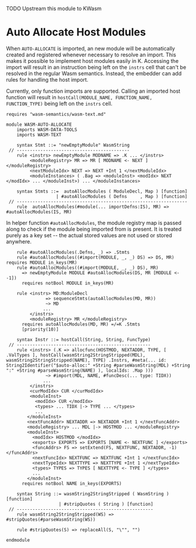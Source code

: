 TODO Upstream this module to KWasm

Auto Allocate Host Modules
==========================

When `AUTO-ALLOCATE` is imported, an new module will be automatically created and registered whenever necessary to resolve an import.
This makes it possible to implement host modules easily in K.
Accessing the import will result in an instruction being left on the `instrs` cell that can't be resolved in the regular Wasm semantics.
Instead, the embedder can add rules for handling the host import.

Currently, only function imports are supported.
Calling an imported host function will result in `hostCall(MODULE_NAME, FUNCTION_NAME, FUNCTION_TYPE)` being left on the `instrs` cell.

```k
requires "wasm-semantics/wasm-text.md"

module WASM-AUTO-ALLOCATE
    imports WASM-DATA-TOOLS
    imports WASM-TEXT

    syntax Stmt ::= "newEmptyModule" WasmString
 // -------------------------------------------
    rule <instrs> newEmptyModule MODNAME => .K ... </instrs>
         <moduleRegistry> MR => MR [ MODNAME <- NEXT ] </moduleRegistry>
         <nextModuleIdx> NEXT => NEXT +Int 1 </nextModuleIdx>
         <moduleInstances> ( .Bag => <moduleInst> <modIdx> NEXT </modIdx> ... </moduleInst>) ... </moduleInstances>

    syntax Stmts ::=  autoAllocModules ( ModuleDecl, Map ) [function]
                   | #autoAllocModules ( Defns     , Map ) [function]
 // -----------------------------------------------------------------
    rule  autoAllocModules(#module(... importDefns:IS), MR) => #autoAllocModules(IS, MR)
```

In helper function `#autoAllocModules`, the module registry map is passed along to check if the module being imported from is present.
It is treated purely as a key set -- the actual stored values are not used or stored anywhere.

```k
    rule #autoAllocModules(.Defns, _) => .Stmts
    rule #autoAllocModules((#import(MODULE, _, _) DS) => DS, MR) requires MODULE in_keys(MR)
    rule #autoAllocModules((#import(MODULE, _, _) DS), MR)
      => newEmptyModule MODULE #autoAllocModules(DS, MR [MODULE <- -1])
      requires notBool MODULE in_keys(MR)

    rule <instrs> MD:ModuleDecl
               => sequenceStmts(autoAllocModules(MD, MR))
               ~> MD
              ...
         </instrs>
         <moduleRegistry> MR </moduleRegistry>
      requires autoAllocModules(MD, MR) =/=K .Stmts
      [priority(10)]

    syntax Instr ::= hostCall(String, String, FuncType)
 // ---------------------------------------------------
    rule <instrs> (.K => allocfunc(HOSTMOD, NEXTADDR, TYPE, [ .ValTypes ], hostCall(wasmString2StringStripped(MDL), wasmString2StringStripped(NAME), TYPE) .Instrs, #meta(... id: String2Identifier("$auto-alloc:" +String #parseWasmString(MDL) +String ":" +String #parseWasmString(NAME) ), localIds: .Map )))
               ~> #import(MDL, NAME, #funcDesc(... type: TIDX))
              ...
         </instrs>
         <curModIdx> CUR </curModIdx>
         <moduleInst>
           <modIdx> CUR </modIdx>
           <types> ... TIDX |-> TYPE ... </types>
           ...
        </moduleInst>
        <nextFuncAddr> NEXTADDR => NEXTADDR +Int 1 </nextFuncAddr>
        <moduleRegistry> ... MDL |-> HOSTMOD ... </moduleRegistry>
        <moduleInst>
          <modIdx> HOSTMOD </modIdx>
          <exports> EXPORTS => EXPORTS [NAME <- NEXTFUNC ] </exports>
          <funcAddrs> FS => setExtend(FS, NEXTFUNC, NEXTADDR, -1) </funcAddrs>
          <nextFuncIdx> NEXTFUNC => NEXTFUNC +Int 1 </nextFuncIdx>
          <nextTypeIdx> NEXTTYPE => NEXTTYPE +Int 1 </nextTypeIdx>
          <types> TYPES => TYPES [ NEXTTYPE <- TYPE ] </types>
          ...
        </moduleInst>
      requires notBool NAME in_keys(EXPORTS)

    syntax String ::= wasmString2StringStripped ( WasmString ) [function]
                    | #stripQuotes ( String ) [function]
 // ----------------------------------------------------
    rule wasmString2StringStripped(WS) => #stripQuotes(#parseWasmString(WS))

    rule #stripQuotes(S) => replaceAll(S, "\"", "")

endmodule
```

